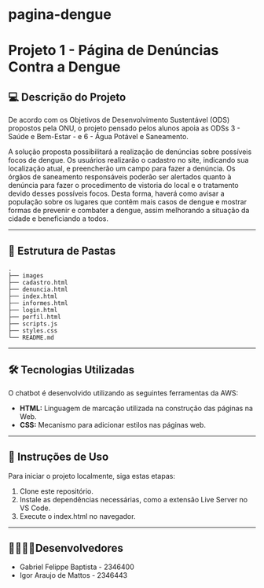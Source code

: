 # pagina-dengue

# Projeto 1 - Página de Denúncias Contra a Dengue

## 💻 Descrição do Projeto

De acordo com os Objetivos de Desenvolvimento Sustentável (ODS) propostos pela ONU, o projeto pensado pelos alunos apoia as ODSs 3 - Saúde e Bem-Estar - e 6 - Água Potável e Saneamento.

A solução proposta possibilitará a realização de denúncias sobre possíveis focos de dengue. Os usuários realizarão o cadastro no site, indicando sua localização atual, e preencherão um campo para fazer a denúncia. Os órgãos de saneamento responsáveis poderão ser alertados quanto à denúncia para fazer o procedimento de vistoria do local e o tratamento devido desses possíveis focos.
Desta forma, haverá como avisar a população sobre os lugares que contêm mais casos de dengue e mostrar formas de prevenir e combater a dengue, assim melhorando a situação da cidade e beneficiando a todos.

---

## 📁 Estrutura de Pastas

```
.
├── images
├── cadastro.html
├── denuncia.html
├── index.html
├── informes.html
├── login.html
├── perfil.html
├── scripts.js
├── styles.css
└── README.md
```

---

## 🛠 Tecnologias Utilizadas

O chatbot é desenvolvido utilizando as seguintes ferramentas da AWS:

- **HTML:** Linguagem de marcação utilizada na construção das páginas na Web.
- **CSS:** Mecanismo para adicionar estilos nas páginas web.

---

## 📖 Instruções de Uso

Para iniciar o projeto localmente, siga estas etapas:

1. Clone este repositório.
2. Instale as dependências necessárias, como a extensão Live Server no VS Code.
3. Execute o index.html no navegador.

---

## 👨‍💻👨‍💻Desenvolvedores

- Gabriel Felippe Baptista - 2346400
- Igor Araujo de Mattos - 2346443
